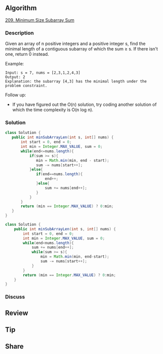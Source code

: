 ## Algorithm

[209. Minimum Size Subarray Sum](https://leetcode.com/problems/minimum-size-subarray-sum/)

### Description

Given an array of n positive integers and a positive integer s, find the minimal length of a contiguous subarray of which the sum ≥ s. If there isn't one, return 0 instead.

Example:

```
Input: s = 7, nums = [2,3,1,2,4,3]
Output: 2
Explanation: the subarray [4,3] has the minimal length under the problem constraint.
```

Follow up:

- If you have figured out the O(n) solution, try coding another solution of which the time complexity is O(n log n).


### Solution

```java
class Solution {
   public int minSubArrayLen(int s, int[] nums) {
       int start = 0, end = 0;
       int min = Integer.MAX_VALUE, sum = 0;
       while(end<=nums.length){
           if(sum >= s){
              min = Math.min(min, end - start);
              sum -= nums[start++];
           }else{
              if(end==nums.length){
                  end++;
              }else{
                  sum += nums[end++];
              }
           }
       }
       return (min == Integer.MAX_VALUE) ? 0:min;
   }
}
```

```JAVA
class Solution {
    public int minSubArrayLen(int s, int[] nums) {
        int start = 0, end = 0;
        int min = Integer.MAX_VALUE, sum = 0;
        while(end<nums.length){
            sum += nums[end++];
            while(sum >= s){
                min = Math.min(min, end-start);
                sum -= nums[start++];
            }
        }
        return (min == Integer.MAX_VALUE) ? 0:min;
    }
}
```

### Discuss

## Review


## Tip


## Share
